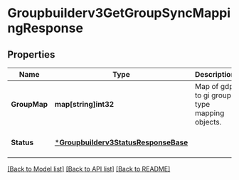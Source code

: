 # Groupbuilderv3GetGroupSyncMappingResponse

## Properties
Name | Type | Description | Notes
------------ | ------------- | ------------- | -------------
**GroupMap** | **map[string]int32** | Map of gdp to gi group type mapping objects. | [optional] [default to null]
**Status** | [***Groupbuilderv3StatusResponseBase**](groupbuilderv3StatusResponseBase.md) |  | [optional] [default to null]

[[Back to Model list]](../README.md#documentation-for-models) [[Back to API list]](../README.md#documentation-for-api-endpoints) [[Back to README]](../README.md)

